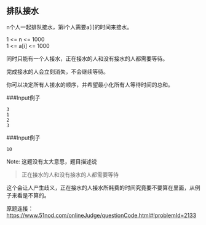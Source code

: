 ## 排队接水

n个人一起排队接水，第i个人需要a[i]的时间来接水。

1 <= n <= 1000     
1 <= a[i] <= 1000

同时只能有一个人接水，正在接水的人和没有接水的人都需要等待。
 
完成接水的人会立刻消失，不会继续等待。

你可以决定所有人接水的顺序，并希望最小化所有人等待时间的总和。

###Input例子
```
3
1
2
3
```
###Input例子
```
10
```

Note: 这题没有太大意思，题目描述说 
> 正在接水的人和没有接水的人都需要等待

这个会让人产生歧义，正在接水的人接水所耗费的时间究竟要不要算在里面，从例子来看是不算的。

原题连接：https://www.51nod.com/onlineJudge/questionCode.html#!problemId=2133
